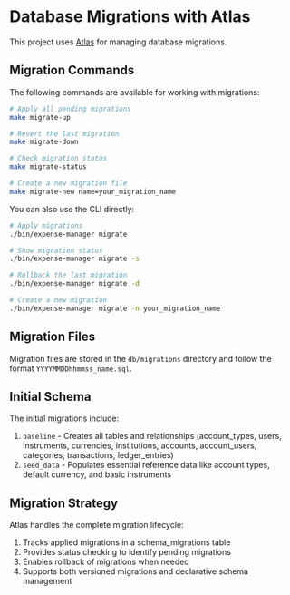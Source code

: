 # Database Migrations with Atlas

This project uses [Atlas](https://atlasgo.io/) for managing database migrations.

## Migration Commands

The following commands are available for working with migrations:

```bash
# Apply all pending migrations
make migrate-up

# Revert the last migration
make migrate-down

# Check migration status
make migrate-status

# Create a new migration file
make migrate-new name=your_migration_name
```

You can also use the CLI directly:

```bash
# Apply migrations
./bin/expense-manager migrate

# Show migration status
./bin/expense-manager migrate -s

# Rollback the last migration
./bin/expense-manager migrate -d

# Create a new migration
./bin/expense-manager migrate -n your_migration_name
```

## Migration Files

Migration files are stored in the `db/migrations` directory and follow the format `YYYYMMDDhhmmss_name.sql`.

## Initial Schema

The initial migrations include:

1. `baseline` - Creates all tables and relationships (account_types, users, instruments, currencies, institutions, accounts, account_users, categories, transactions, ledger_entries)
2. `seed_data` - Populates essential reference data like account types, default currency, and basic instruments

## Migration Strategy

Atlas handles the complete migration lifecycle:

1. Tracks applied migrations in a schema_migrations table
2. Provides status checking to identify pending migrations
3. Enables rollback of migrations when needed
4. Supports both versioned migrations and declarative schema management
